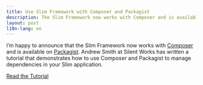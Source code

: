 ```yaml
---
title: Use Slim Framework with Composer and Packagist
description: The Slim Framework now works with Composer and is available on Packagist
layout: post
l10n-lang: en
---
```


I’m happy to announce that the Slim Framework now works with [Composer](http://getcomposer.org/) and is available on [Packagist](http://packagist.org/packages/slim/slim). Andrew Smith at Silent Works has written a tutorial that demonstrates how to use Composer and Packagist to manage dependencies in your Slim application.

[Read the Tutorial](http://silentworks.co.uk/blog/development/slim-composed.html)
